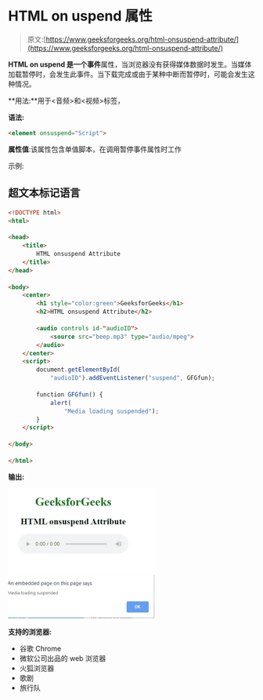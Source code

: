 # HTML on uspend 属性

> 原文:[https://www.geeksforgeeks.org/html-onsuspend-attribute/](https://www.geeksforgeeks.org/html-onsuspend-attribute/)

**HTML on uspend 是一个事件**属性，当浏览器没有获得媒体数据时发生。当媒体加载暂停时，会发生此事件。当下载完成或由于某种中断而暂停时，可能会发生这种情况。

**用法:**用于<音频>和<视频>标签，

**语法:**

```html
<element onsuspend="Script">
```

**属性值**:该属性包含单值脚本，在调用暂停事件属性时工作

示例:

## 超文本标记语言

```html
<!DOCTYPE html>
<html>

<head>
    <title>
        HTML onsuspend Attribute
    </title>
</head>

<body>
    <center>
        <h1 style="color:green">GeeksforGeeks</h1>
        <h2>HTML onsuspend Attribute</h2>

        <audio controls id-"audioID">
            <source src="beep.mp3" type="audio/mpeg">
        </audio>
    </center>
    <script>
        document.getElementById(
            "audioID").addEventListener("suspend", GFGfun);

        function GFGfun() {
            alert(
                "Media loading suspended");
        }
    </script>

</body>

</html>
```

**输出:**

![](img/8d7095da51ae7af0b82a05b84ca9de1f.png) ![](img/25990ef573fa1f0e9bbc9fad8bad3978.png)

**支持的浏览器:**

*   谷歌 Chrome
*   微软公司出品的 web 浏览器
*   火狐浏览器
*   歌剧
*   旅行队